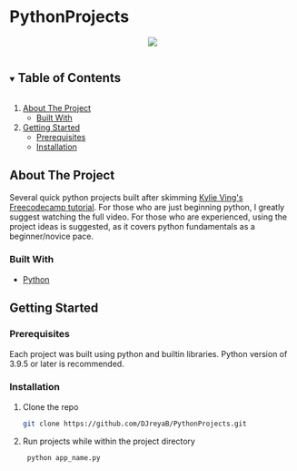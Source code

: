 # PythonProjects


<p align='center'>
  
  <a href="https://www.linkedin.com/in/djreyaboyd/">
    <img src="https://img.shields.io/badge/linkedin-%230077B5.svg?&style=for-the-badge&logo=linkedin&logoColor=white" />
  </a>
  
</p>

<details open="open">
  <summary><h2 style="display: inline-block">Table of Contents</h2></summary>
  <ol>
    <li>
      <a href="#about-the-project">About The Project</a>
      <ul>
        <li><a href="#built-with">Built With</a></li>
      </ul>
    </li>
    <li>
      <a href="#getting-started">Getting Started</a>
      <ul>
        <li><a href="#prerequisites">Prerequisites</a></li>
        <li><a href="#installation">Installation</a></li>
      </ul>
    </li>
  </ol>
</details>


## About The Project

Several quick python projects built after skimming [Kylie Ving's Freecodecamp tutorial](https://www.youtube.com/watch?v=8ext9G7xspg&list=PLBHasmRto61TO-Z_XNFAJky_Iurp1a1_P&index=5&t=1467s). For those who are just beginning python, I greatly suggest watching the full video. For those who are experienced, using the project ideas is suggested, as it covers python fundamentals as a beginner/novice pace.


### Built With

* [Python](https://www.python.org/downloads/)


## Getting Started

### Prerequisites
Each project was built using python and builtin libraries. Python version of 3.9.5 or later is recommended.

### Installation
1. Clone the repo
   ```sh
   git clone https://github.com/DJreyaB/PythonProjects.git
   ```
1. Run projects while within the project directory
   ```sh
    python app_name.py
    ```
